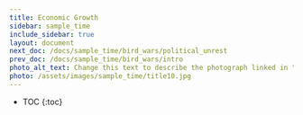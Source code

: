 ```yaml
---
title: Economic Growth
sidebar: sample_time
include_sidebar: true
layout: document
next_doc: /docs/sample_time/bird_wars/political_unrest
prev_doc: /docs/sample_time/bird_wars/intro
photo_alt_text: Change this text to describe the photograph linked in "photo".
photo: /assets/images/sample_time/title10.jpg
---
```


* TOC
{:toc}

